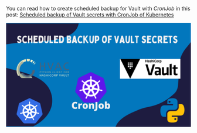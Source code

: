 You can read how to create scheduled backup for Vault with *CronJob* in this post:
[Scheduled backup of Vault secrets with CronJob of Kubernetes](https://igorzhivilo.com/vault/scheduled-backup-vault-cronjob/)

![vault-backup](../../images/logo2.png)